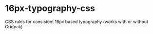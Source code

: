 16px-typography-css
===================

CSS rules for consistent 16px based typography (works with or without Gridpak)
